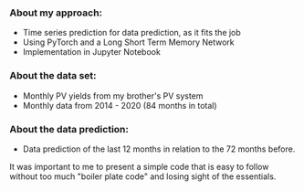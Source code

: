 
### About my approach:
-	Time series prediction for data prediction, as it fits the job
-	Using PyTorch and a Long Short Term Memory Network
-	Implementation in Jupyter Notebook

### About the data set:
-	Monthly PV yields from my brother's PV system
-	Monthly data from 2014 - 2020 (84 months in total)

### About the data prediction:
-	Data prediction of the last 12 months in relation to the 72 months before.

It was important to me to present a simple code that is easy to follow without too much "boiler plate code" and losing sight of the essentials. 
